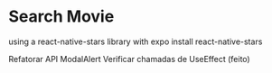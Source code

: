 # Search Movie

using a react-native-stars library with expo install react-native-stars

Refatorar API
ModalAlert
Verificar chamadas de UseEffect (feito)

